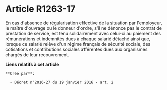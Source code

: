 # Article R1263-17

En cas d'absence de régularisation effective de la situation par l'employeur, le maître d'ouvrage ou le donneur d'ordre, s'il
ne dénonce pas le contrat de prestation de service, est tenu solidairement avec celui-ci au paiement des rémunérations et
indemnités dues à chaque salarié détaché ainsi que, lorsque ce salarié relève d'un régime français de sécurité sociale, des
cotisations et contributions sociales afférentes dues aux organismes chargés de leur recouvrement.

**Liens relatifs à cet article**

	**Créé par**:

	  - Décret n°2016-27 du 19 janvier 2016 - art. 2
